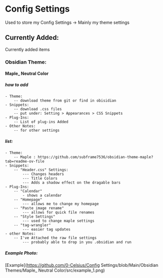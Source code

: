 # Config Settings

Used to store my Config Settings 
\-> Mainly my theme settings


## Currently Added:
Currently added items

### Obsidian Theme:
#### Maple_ Neutral Color
##### how to add
    - Theme: 
        -- download theme from git or find in obisidian
    - Snippets:
        -- download .css files
        -- put under: Setting > Appearances > CSS Snippets 
    - Plug-Ins:
        -- List of plug-ins Added
    - Other Notes:
        -- for other settings
##### list:
    - Theme:
        -- Maple : https://github.com/subframe7536/obsidian-theme-maple?tab=readme-ov-file 
    - Snippets:
        -- "Header.css" Settings: 
            --- Changes headers
            --- Title Colors 
            --- Adds a shadow effect on the dragable bars 
    - Plug-Ins:
        -- "Calendar"
            - shows a calendar
        -- "Homepage"
            --- allows me to change my homepage
        -- "Paste image rename"
            --- allows for quick file renames
        -- "Style Settings"
            --- used to change maple settings
        -- "tag-wrangler"
            --- easier tag updates
    - other Notes:
        -- I've Attached the raw file settings
            --- probably able to drop in you .obsidian and run 
##### Example Photo:
[Example](https://github.com/0-Celsius/Config Settings/blob/Main/Obsidian Themes/Maple_ Neutral Color/src/example_1.png)